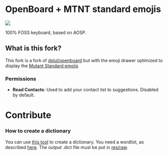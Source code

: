 # OpenBoard + MTNT standard emojis

![](images/feature.png)

100% FOSS keyboard, based on AOSP.

## What is this fork?

This fork is a fork of [dslul/openboard](https://github.com/dslul/openboard) but with the emoji drawer optimized to display the [Mutant Standard emojis](https://mutant.tech/)

### Permissions
* **Read Contacts**: Used to add your contact list to suggestions. Disabled by default.

# Contribute

### How to create a dictionary
You can use [this tool](https://github.com/remi0s/aosp-dictionary-tools) to create a dictionary. You need a wordlist, as described [here](https://github.com/dslul/openboard/blob/master/dictionaries/sample.combined). The output .dict file must be put in [res/raw](https://github.com/dslul/openboard/tree/master/app/src/main/res/raw).
